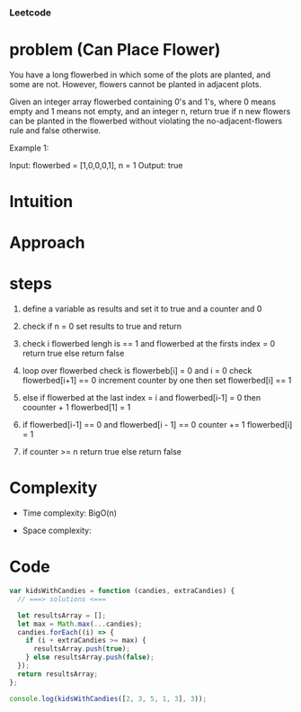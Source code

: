 ### Leetcode

# problem (Can Place Flower)

You have a long flowerbed in which some of the plots are planted, and some are not. However, flowers cannot be planted in adjacent plots.

Given an integer array flowerbed containing 0's and 1's, where 0 means empty and 1 means not empty, and an integer n, return true if n new flowers can be planted in the flowerbed without violating the no-adjacent-flowers rule and false otherwise.

Example 1:

Input: flowerbed = [1,0,0,0,1], n = 1
Output: true

# Intuition

<!-- Describe your first thoughts on how to solve this problem. -->

# Approach

<!-- Describe your approach to solving the problem. -->

# steps

1. define a variable as results and set it to true and a counter and 0
2. check if n = 0 set results to true and return
3. check i flowerbed lengh is == 1 and flowerbed at the firsts index = 0 return true else return false
4. loop over flowerbed check is flowerbeb[i] = 0 and i = 0 check flowerbed[i+1] == 0 increment counter by one then set flowerbed[i] == 1
5. else if flowerbed at the last index = i and flowerbed[i-1] = 0 then coounter + 1 flowerbed[1] = 1
6. if flowerbed[i-1] == 0 and flowerbed[i - 1] == 0 counter += 1 flowerbed[i] = 1

7. if counter >= n return true else return false

# Complexity

- Time complexity: BigO(n)
<!-- Add your time complexity here, e.g. $$O(n)$$ -->

- Space complexity:
<!-- Add your space complexity here, e.g. $$O(n)$$ -->

# Code

```js
var kidsWithCandies = function (candies, extraCandies) {
  // ===> solutions <===

  let resultsArray = [];
  let max = Math.max(...candies);
  candies.forEach((i) => {
    if (i + extraCandies >= max) {
      resultsArray.push(true);
    } else resultsArray.push(false);
  });
  return resultsArray;
};

console.log(kidsWithCandies([2, 3, 5, 1, 3], 3));
```
